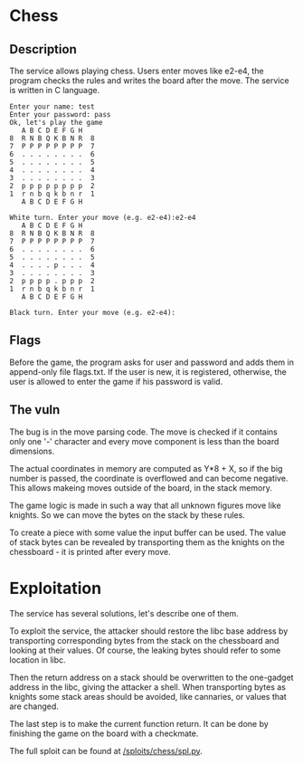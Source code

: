# Chess

## Description

The service allows playing chess. Users enter moves like e2-e4, the program
checks the rules and writes the board after the move. The service is written
in C language.


```
Enter your name: test
Enter your password: pass
Ok, let's play the game
   A B C D E F G H
8  R N B Q K B N R  8
7  P P P P P P P P  7
6  . . . . . . . .  6
5  . . . . . . . .  5
4  . . . . . . . .  4
3  . . . . . . . .  3
2  p p p p p p p p  2
1  r n b q k b n r  1
   A B C D E F G H

White turn. Enter your move (e.g. e2-e4):e2-e4
   A B C D E F G H
8  R N B Q K B N R  8
7  P P P P P P P P  7
6  . . . . . . . .  6
5  . . . . . . . .  5
4  . . . . p . . .  4
3  . . . . . . . .  3
2  p p p p . p p p  2
1  r n b q k b n r  1
   A B C D E F G H

Black turn. Enter your move (e.g. e2-e4):
```

## Flags

Before the game, the program asks for user and password and adds them in
append-only file flags.txt. If the user is new, it is registered, otherwise,
the user is allowed to enter the game if his password is valid.

## The vuln

The bug is in the move parsing code. The move is checked if it contains only
one '-' character and every move component is less than the board
dimensions.

The actual coordinates in memory are computed as Y\*8 + X, so if the big number
is passed, the coordinate is overflowed and can become negative. This allows
makeing moves outside of the board, in the stack memory.

The game logic is made in such a way that all unknown figures move like knights.
So we can move the bytes on the stack by these rules.

To create a piece with some value the input buffer can be used.
The value of stack bytes can be revealed by transporting them as the knights
on the chessboard - it is printed after every move.

# Exploitation

The service has several solutions, let's describe one of them.

To exploit the service, the attacker should restore the libc base address by
transporting corresponding bytes from the stack on the chessboard and looking
at their values. Of course, the leaking bytes should refer to some location
in libc.

Then the return address on a stack should be overwritten to the one-gadget
address in the libc, giving the attacker a shell. When transporting bytes as
knights some stack areas should be avoided, like cannaries, or values that are
changed.

The last step is to make the current function return. It can be done by finishing
the game on the board with a checkmate.

The full sploit can be found at [/sploits/chess/spl.py](../../sploits/chess/spl.py).

